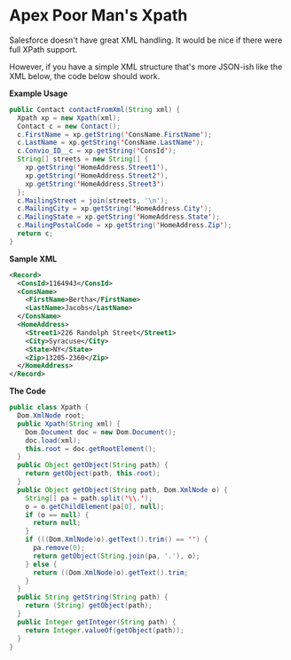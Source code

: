 # Apex Poor Man's Xpath

Salesforce doesn't have great XML handling. It would be nice if there 
were full XPath support.

However, if you have a simple XML structure that's more JSON-ish
like the XML below, the code below should work.

**Example Usage**

```java
public Contact contactFromXml(String xml) {
  Xpath xp = new Xpath(xml);
  Contact c = new Contact();
  c.FirstName = xp.getString('ConsName.FirstName');
  c.LastName = xp.getString('ConsName.LastName');
  c.Convio_ID__c = xp.getString('ConsId');
  String[] streets = new String[] {
    xp.getString('HomeAddress.Street1'),
    xp.getString('HomeAddress.Street2'),
    xp.getString('HomeAddress.Street3')
  };
  c.MailingStreet = join(streets, '\n');
  c.MailingCity = xp.getString('HomeAddress.City');
  c.MailingState = xp.getString('HomeAddress.State');
  c.MailingPostalCode = xp.getString('HomeAddress.Zip');
  return c;
}
```

**Sample XML**

```xml
<Record> 
  <ConsId>1164943</ConsId> 
  <ConsName> 
    <FirstName>Bertha</FirstName> 
    <LastName>Jacobs</LastName> 
  </ConsName> 
  <HomeAddress> 
    <Street1>226 Randolph Street</Street1> 
    <City>Syracuse</City> 
    <State>NY</State> 
    <Zip>13205-2360</Zip> 
  </HomeAddress> 
</Record>
```

**The Code**

```java
public class Xpath {
  Dom.XmlNode root;
  public Xpath(String xml) {
    Dom.Document doc = new Dom.Document();
    doc.load(xml);
    this.root = doc.getRootElement();
  }
  public Object getObject(String path) {
    return getObject(path, this.root);
  }
  public Object getObject(String path, Dom.XmlNode o) {
    String[] pa = path.split('\\.');
    o = o.getChildElement(pa[0], null);
    if (o == null) {
      return null;
    }
    if (((Dom.XmlNode)o).getText().trim() == '') {
      pa.remove(0);
      return getObject(String.join(pa, '.'), o);
    } else {
      return ((Dom.XmlNode)o).getText().trim;
    }
  }
  public String getString(String path) {
    return (String) getObject(path);
  }
  public Integer getInteger(String path) {
    return Integer.valueOf(getObject(path));
  }
}
```
